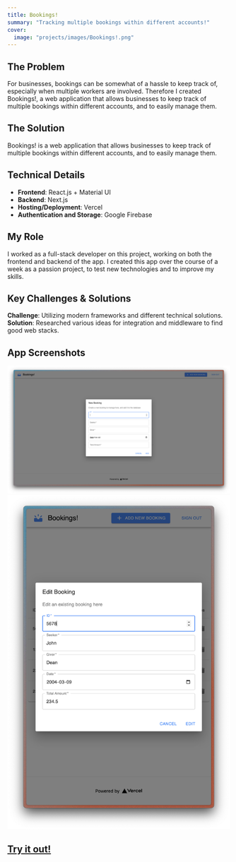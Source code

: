 ```yaml
---
title: Bookings!
summary: "Tracking multiple bookings within different accounts!"
cover:
  image: "projects/images/Bookings!.png"
---
```


## The Problem

For businesses, bookings can be somewhat of a hassle to keep track of, especially when multiple workers are involved. Therefore I created Bookings!, a web application that allows businesses to keep track of multiple bookings within different accounts, and to easily manage them.

## The Solution

Bookings! is a web application that allows businesses to keep track of multiple bookings within different accounts, and to easily manage them.

## Technical Details

- **Frontend**: React.js + Material UI
- **Backend**: Next.js
- **Hosting/Deployment**: Vercel
- **Authentication and Storage**: Google Firebase

## My Role

I worked as a full-stack developer on this project, working on both the frontend and backend of the app. I created this app over the course of a week as a passion project, to test new technologies and to improve my skills.

## Key Challenges & Solutions

**Challenge**: Utilizing modern frameworks and different technical solutions.
**Solution**: Researched various ideas for integration and middleware to find good web stacks.

## App Screenshots

![Bookings_add](images/Bookings_add.png)
![Bookings_edit](images/Bookings_edit.png)

## [Try it out!](https://bookings-manager.vercel.app/)

